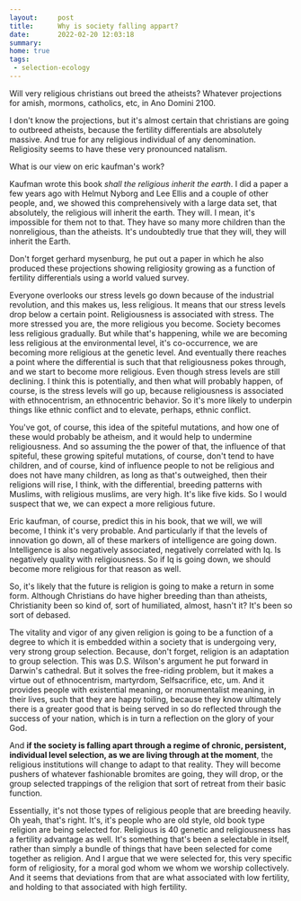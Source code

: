 ```yaml
---
layout:     post
title:      Why is society falling appart?
date:       2022-02-20 12:03:18
summary:    
home: true
tags:
 - selection-ecology
---
```


Will very religious christians out breed the atheists? Whatever projections for amish, mormons, catholics, etc, in Ano Domini 2100.

I don't know the projections, but it's almost certain that christians are going to outbreed atheists, because the fertility differentials are absolutely massive. And true for any religious individual of any denomination. Religiosity seems to have these very pronounced natalism. 

What is our view on eric kaufman's work?

Kaufman wrote this book *shall the religious inherit the earth*. I did a paper a few years ago with Helmut Nyborg and Lee Ellis and a couple of other people, and, we showed this comprehensively with a large data set, that absolutely, the religious will inherit the earth. They will. I mean, it's impossible for them not to that. They have so many more children than the nonreligious, than the atheists. It's undoubtedly true that they will, they will inherit the Earth.

Don't forget gerhard mysenburg, he put out a paper in which he also produced these projections showing religiosity growing as a function of fertility differentials using a world valued survey. 

Everyone overlooks our stress levels go down because of the industrial revolution, and this makes us, less religious. It means that our stress levels drop below a certain point. Religiousness is associated with stress. The more stressed you are, the more religious you become. Society becomes less religious gradually. But while that's happening, while we are becoming less religious at the environmental level, it's co-occurrence, we are becoming more religious at the genetic level. And eventually there reaches a point where the differential is such that that religiousness pokes through, and we start to become more religious. Even though stress levels are still declining. I think this is potentially, and then what will probably happen, of course, is the stress levels will go up, because religiousness is associated with ethnocentrism, an ethnocentric behavior. So it's more likely to underpin things like ethnic conflict and to elevate, perhaps, ethnic conflict. 

You've got, of course, this idea of the spiteful mutations, and how one of these would probably be atheism, and it would help to undermine religiousness. And so assuming the the power of that, the influence of that spiteful, these growing spiteful mutations, of course, don't tend to have children, and of course, kind of influence people to not be religious and does not have many children, as long as that's outweighed, then their religions will rise, I think, with the differential, breeding patterns with Muslims, with religious muslims, are very high. It's like five kids. So I would suspect that we, we can expect a more religious future.

Eric kaufman, of course, predict this in his book, that we will, we will become, I think it's very probable. And particularly if that the levels of innovation go down, all of these markers of intelligence are going down. Intelligence is also negatively associated, negatively correlated with Iq. Is negatively quality with religiousness. So if Iq is going down, we should become more religious for that reason as well. 

So, it's likely that the future is religion is going to make a return in some form. Although Christians do have higher breeding than than atheists, Christianity been so kind of, sort of humiliated, almost, hasn't it? It's been so sort of debased.

The vitality and vigor of any given religion is going to be a function of a degree to which it is embedded within a society that is undergoing very, very strong group selection. Because, don't forget, religion is an adaptation to group selection. This was D.S. Wilson's argument he put forward in Darwin's cathedral. But it solves the free-riding problem, but it makes a virtue out of ethnocentrism, martyrdom, Selfsacrifice, etc, um. And it provides people with existential meaning, or monumentalist meaning, in their lives, such that they are happy toiling, because they know ultimately there is a greater good that is being served in so do reflected through the success of your nation, which is in turn a reflection on the glory of your God.

And **if the society is falling apart through a regime of chronic, persistent, individual level selection, as we are living through at the moment**, the religious institutions will change to adapt to that reality. They will become pushers of whatever fashionable bromites are going, they will drop, or the group selected trappings of the religion that sort of retreat from their basic function. 

Essentially, it's not those types of religious people that are breeding heavily. Oh yeah, that's right. It's, it's people who are old style, old book type religion are being selected for. Religious is 40 genetic and religiousness has a fertility advantage as well. It's something that's been a selectable in itself, rather than simply a bundle of things that have been selected for come together as religion. And I argue that we were selected for, this very specific form of religiosity, for a moral god whom we whom we worship collectively. And it seems that deviations from that are what associated with low fertility, and holding to that associated with high fertility.